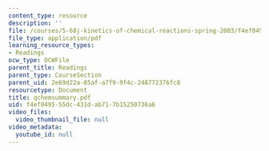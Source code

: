 ```yaml
---
content_type: resource
description: ''
file: /courses/5-68j-kinetics-of-chemical-reactions-spring-2003/f4ef049555dc431dab717b15250736a6_qchemsummary.pdf
file_type: application/pdf
learning_resource_types:
- Readings
ocw_type: OCWFile
parent_title: Readings
parent_type: CourseSection
parent_uid: 2e69d22a-85af-a7f9-9f4c-248772376fc8
resourcetype: Document
title: qchemsummary.pdf
uid: f4ef0495-55dc-431d-ab71-7b15250736a6
video_files:
  video_thumbnail_file: null
video_metadata:
  youtube_id: null
---
```

